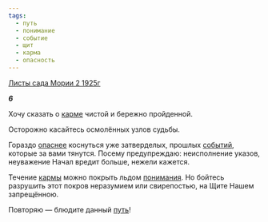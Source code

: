 ```yaml
---
tags:
  - путь
  - понимание
  - событие
  - щит
  - карма
  - опасность
---
```

[Листы сада Мории 2 1925г](https://127.0.0.1:4002/agni/1925)

___6___

Хочу сказать о [карме](../../../tags/#карма) чистой и бережно пройденной.   

Осторожно касайтесь осмолённых узлов судьбы.   

Гораздо [опаснее](../../../tags/#опасность) коснуться уже затверделых, прошлых [событий](../../../tags/#событие), которые за вами тянутся. Посему предупреждаю: неисполнение указов, неуважение Начал вредит больше, нежели кажется.   

Течение [кармы](../../../tags/#карма) можно покрыть льдом [понимания](../../../tags/#понимание). Но бойтесь разрушить этот покров неразумием или свирепостью, на Щите Нашем запрещённою.   

Повторяю — блюдите данный [путь](../../../tags/#путь)!   

